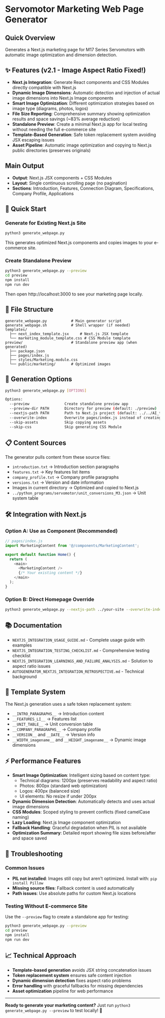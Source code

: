 # Servomotor Marketing Web Page Generator

## Quick Overview
Generates a Next.js marketing page for M17 Series Servomotors with automatic image optimization and dimension detection.

## ✨ Features (v2.1 - Image Aspect Ratio Fixed!)
- **Next.js Integration**: Generate React components and CSS Modules directly compatible with Next.js
- **Dynamic Image Dimensions**: Automatic detection and injection of actual image dimensions into Next.js Image components
- **Smart Image Optimization**: Different optimization strategies based on image type (diagrams, photos, logos)
- **File Size Reporting**: Comprehensive summary showing optimization results and space savings (~83% average reduction)
- **Standalone Preview**: Create a minimal Next.js app for local testing without needing the full e-commerce site
- **Template-Based Generation**: Safe token replacement system avoiding JSX escaping issues
- **Asset Pipeline**: Automatic image optimization and copying to Next.js public directories (preserves originals)

## Main Output
- **Output**: Next.js JSX components + CSS Modules
- **Layout**: Single continuous scrolling page (no pagination)
- **Sections**: Introduction, Features, Connection Diagram, Specifications, Company Profile, Applications

## 🚀 Quick Start

### Generate for Existing Next.js Site
```bash
python3 generate_webpage.py
```
This generates optimized Next.js components and copies images to your e-commerce site.

### Create Standalone Preview
```bash
python3 generate_webpage.py --preview
cd preview
npm install
npm run dev
```
Then open http://localhost:3000 to see your marketing page locally.

## 📁 File Structure
```
generate_webpage.py           # Main generator script
generate_webpage.sh           # Shell wrapper (if needed)
templates/
  ├── next_index_template.jsx     # Next.js JSX template
  └── marketing_module_template.css # CSS Module template
preview/                      # Standalone preview app (when generated)
  ├── package.json
  ├── pages/index.js
  ├── styles/Marketing.module.css
  └── public/marketing/       # Optimized images
```

## 🎯 Generation Options

```bash
python3 generate_webpage.py [OPTIONS]

Options:
  --preview                Create standalone preview app
  --preview-dir PATH       Directory for preview (default: ./preview)
  --nextjs-path PATH       Path to Next.js project (default: ../../AI_testing/selling_web_site)
  --overwrite-index        Overwrite pages/index.js instead of creating component
  --skip-assets            Skip copying assets
  --skip-css               Skip generating CSS Module
```

## 📋 Content Sources

The generator pulls content from these source files:

- `introduction.txt` → Introduction section paragraphs
- `features.txt` → Key features list items
- `company_profile.txt` → Company profile paragraphs
- `versions.txt` → Version and date information
- Images in current directory → Optimized and copied to Next.js
- `../python_programs/servomotor/unit_conversions_M3.json` → Unit system table

## 🛠️ Integration with Next.js

### Option A: Use as Component (Recommended)
```javascript
// pages/index.js
import MarketingContent from '@/components/MarketingContent';

export default function Home() {
  return (
    <main>
      <MarketingContent />
      {/* Your existing content */}
    </main>
  );
}
```

### Option B: Direct Homepage Override
```bash
python3 generate_webpage.py --nextjs-path ../your-site --overwrite-index
```

## 📚 Documentation

- `NEXTJS_INTEGRATION_USAGE_GUIDE.md` - Complete usage guide with examples
- `NEXTJS_INTEGRATION_TESTING_CHECKLIST.md` - Comprehensive testing checklist
- `NEXTJS_INTEGRATION_LEARNINGS_AND_FAILURE_ANALYSIS.md` - Solution to aspect ratio issues
- `AUTOGENERATOR_NEXTJS_INTEGRATION_RETROSPECTIVE.md` - Technical background

## 🔄 Template System

The Next.js generation uses a safe token replacement system:

- `__INTRO_PARAGRAPHS__` → Introduction content
- `__FEATURES_LI__` → Features list
- `__UNIT_TABLE__` → Unit conversion table
- `__COMPANY_PARAGRAPHS__` → Company profile
- `__VERSION__` and `__DATE__` → Version info
- `__WIDTH_imagename__` and `__HEIGHT_imagename__` → Dynamic image dimensions

## ⚡ Performance Features

- **Smart Image Optimization**: Intelligent sizing based on content type:
  - Technical diagrams: 1200px (preserves readability and aspect ratio)
  - Photos: 800px (standard web optimization)
  - Logos: 400px (balanced size)
  - UI elements: No resize if under 200px
- **Dynamic Dimension Detection**: Automatically detects and uses actual image dimensions
- **CSS Modules**: Scoped styling to prevent conflicts (fixed camelCase naming)
- **Lazy Loading**: Next.js Image component optimization
- **Fallback Handling**: Graceful degradation when PIL is not available
- **Optimization Summary**: Detailed report showing file sizes before/after and space saved

## 🐛 Troubleshooting

### Common Issues
- **PIL not installed**: Images still copy but aren't optimized. Install with: `pip install Pillow`
- **Missing source files**: Fallback content is used automatically
- **Path issues**: Use absolute paths for custom Next.js locations

### Testing Without E-commerce Site
Use the `--preview` flag to create a standalone app for testing:
```bash
python3 generate_webpage.py --preview
cd preview
npm install
npm run dev
```

## 📈 Technical Approach
- **Template-based generation** avoids JSX string concatenation issues
- **Token replacement system** ensures safe content injection
- **Dynamic dimension detection** fixes aspect ratio problems
- **Error handling** with graceful fallbacks for missing dependencies
- **Asset optimization** pipeline for web performance

---

**Ready to generate your marketing content?** Just run `python3 generate_webpage.py --preview` to test locally! 🎉
